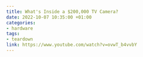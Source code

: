 ```yaml
---
title: What's Inside a $200,000 TV Camera?
date: 2022-10-07 10:35:00 +01:00
categories:
- hardware
tags:
- teardown
link: https://www.youtube.com/watch?v=ovwT_b4vvbY
---
```


